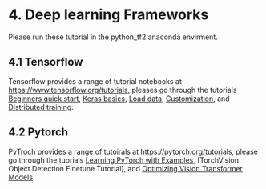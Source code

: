 # 4. Deep learning Frameworks
Please run these tutorial in the python_tf2 anaconda envirment.

## 4.1 Tensorflow 
Tensorflow provides a range of tutorial notebooks at https://www.tensorflow.org/tutorials, pleases go through the tutorials
[Beginners quick start](https://www.tensorflow.org/tutorials/quickstart/beginner), [Keras basics](https://www.tensorflow.org/tutorials/keras/classification), [Load data](https://www.tensorflow.org/tutorials/load_data/csv), [Customization](https://www.tensorflow.org/tutorials/customization/basics), and [Distributed training](https://www.tensorflow.org/tutorials/distribute/keras).

## 4.2 Pytorch
PyTroch provides  a range of tutoirals at https://pytorch.org/tutorials, please go through the tuorials [Learning PyTorch with Examples](https://pytorch.org/tutorials/beginner/pytorch_with_examples.html), [TorchVision Object Detection Finetune Tutorial], and [Optimizing Vision Transformer Models](https://pytorch.org/tutorials/beginner/vt_tutorial.html).
